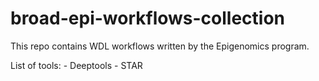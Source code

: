 # broad-epi-workflows-collection
This repo contains WDL workflows written by the Epigenomics program.

List of tools: 
	- Deeptools
	- STAR
